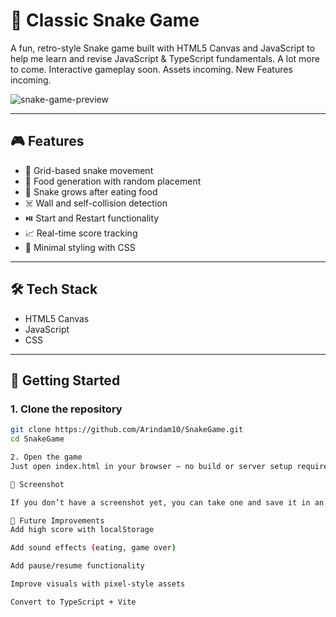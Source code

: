# 🐍 Classic Snake Game

A fun, retro-style Snake game built with HTML5 Canvas and JavaScript to help me learn and revise JavaScript & TypeScript fundamentals. A lot more to come. Interactive gameplay soon. Assets incoming. New Features incoming.

![snake-game-preview](./assets/screenshot.png)

---

## 🎮 Features

- 🧱 Grid-based snake movement
- 🍎 Food generation with random placement
- 🐍 Snake grows after eating food
- ☠️ Wall and self-collision detection
- ⏯️ Start and Restart functionality
- 📈 Real-time score tracking
- 💅 Minimal styling with CSS

---

## 🛠️ Tech Stack

- HTML5 Canvas  
- JavaScript  
- CSS  

---

## 🚀 Getting Started

### 1. Clone the repository

```bash
git clone https://github.com/Arindam10/SnakeGame.git
cd SnakeGame

2. Open the game
Just open index.html in your browser — no build or server setup required!

📸 Screenshot

If you don’t have a screenshot yet, you can take one and save it in an assets/ folder.

🔮 Future Improvements
Add high score with localStorage

Add sound effects (eating, game over)

Add pause/resume functionality

Improve visuals with pixel-style assets

Convert to TypeScript + Vite




